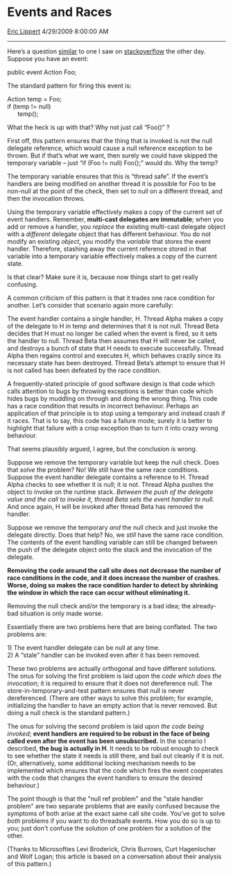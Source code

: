 <div id="page">

# Events and Races

[Eric Lippert](https://social.msdn.microsoft.com/profile/Eric%20Lippert) 4/29/2009 8:00:00 AM

-----

<div id="content">

<div class="mine">

Here’s a question [similar](http://stackoverflow.com/questions/786383/c-events-and-thread-safety) to one I saw on [stackoverflow](http://www.stackoverflow.com/) the other day. Suppose you have an event:

<span class="code"> </span>

public event Action Foo;

The standard pattern for firing this event is: <span class="code"> </span>

Action temp = Foo;  
if (temp \!= null)  
      temp();

What the heck is up with that? Why not just call “<span class="code">Foo()</span>” ?

First off, this pattern ensures that the thing that is invoked is not the null delegate reference, which would cause a null reference exception to be thrown. But if that’s what we want, then surely we could have skipped the temporary variable – just “<span class="code">if (Foo \!= null) Foo();</span>” would do. Why the temp?

The temporary variable ensures that this is “thread safe”. If the event’s handlers are being modified on another thread it is possible for Foo to be non-null at the point of the check, then set to null on a different thread, and then the invocation throws.

Using the temporary variable effectively makes a copy of the current set of event handlers. Remember, **multi-cast delegates are immutable**; when you add or remove a handler, you *replace* the existing multi-cast delegate object with a *different* delegate object that has different behaviour. You do not modify an existing *object*, you modify the *variable* that stores the event handler. Therefore, stashing away the current reference stored in that variable into a temporary variable effectively makes a copy of the current state.

Is that clear? Make sure it is, because now things start to get really confusing.

A common criticism of this pattern is that it trades one race condition for another. Let’s consider that scenario again more carefully:

The event handler contains a single handler, H. Thread Alpha makes a copy of the delegate to H in temp and determines that it is not null. Thread Beta decides that H must no longer be called when the event is fired, so it sets the handler to null. Thread Beta then assumes that H will never be called, and destroys a bunch of state that H needs to execute successfully. Thread Alpha then regains control and executes H, which behaves crazily since its necessary state has been destroyed. Thread Beta’s attempt to ensure that H is not called has been defeated by the race condition.

A frequently-stated principle of good software design is that code which calls attention to bugs by throwing exceptions is better than code which hides bugs by muddling on through and doing the wrong thing. This code has a race condition that results in incorrect behaviour. Perhaps an application of that principle is to stop using a temporary and instead crash if it races. That is to say, this code has a failure mode; surely it is better to highlight that failure with a crisp exception than to turn it into crazy wrong behaviour.

That seems plausibly argued, I agree, but the conclusion is wrong.

Suppose we remove the temporary variable but keep the null check. Does that *solve* the problem? No\! We still have the same race conditions. Suppose the event handler delegate contains a reference to H. Thread Alpha checks to see whether it is null; it is not. Thread Alpha pushes the object to invoke on the runtime stack. *Between the push of the delegate value and the call to invoke it, thread Beta sets the event handler to null.* And once again, H will be invoked after thread Beta has removed the handler.

Suppose we remove the temporary *and* the null check and just invoke the delegate directly. Does that help? No, we *still* have the same race condition. The contents of the event handling variable can still be changed between the push of the delegate object onto the stack and the invocation of the delegate.

**Removing the code around the call site does not decrease the number of race conditions in the code, and it does increase the number of crashes. Worse, doing so makes the race condition harder to detect by shrinking the window in which the race can occur without eliminating it.**

Removing the null check and/or the temporary is a bad idea; the already-bad situation is only made worse.

Essentially there are two problems here that are being conflated. The two problems are:

1\) The event handler delegate can be null at any time.  
2\) A “stale” handler can be invoked even after it has been removed.

These two problems are actually orthogonal and have different solutions. The onus for solving the first problem is laid upon the *code which does the invocation*; it is required to ensure that it does not dereference null. The store-in-temporary-and-test pattern ensures that null is never dereferenced. (There are other ways to solve this problem; for example, initializing the handler to have an empty action that is never removed. But doing a null check is the standard pattern.)

The onus for solving the second problem is laid upon *the code being invoked*; **event handlers are required to be robust in the face of being called even after the event has been unsubscribed.** In the scenario I described, **the bug is actually in H**. It needs to be robust enough to check to see whether the state it needs is still there, and bail out cleanly if it is not. (Or, alternatively, some additional locking mechanism needs to be implemented which ensures that the code which fires the event cooperates with the code that changes the event handlers to ensure the desired behaviour.)

The point though is that the "null ref problem" and the "stale handler problem" are two separate problems that are easily confused because the symptoms of both arise at the exact same call site code. You've got to solve *both* problems if you want to do threadsafe events. How you do so is up to you; just don't confuse the solution of one problem for a solution of the other.

(Thanks to Microsofties Levi Broderick, Chris Burrows, Curt Hagenlocher and Wolf Logan; this article is based on a conversation about their analysis of this pattern.)

</div>

</div>

</div>

